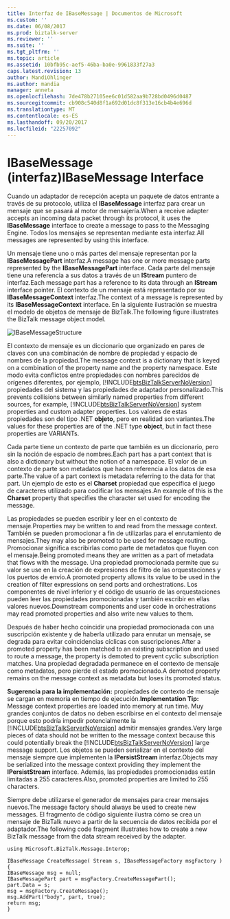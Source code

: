 ```yaml
---
title: Interfaz de IBaseMessage | Documentos de Microsoft
ms.custom: ''
ms.date: 06/08/2017
ms.prod: biztalk-server
ms.reviewer: ''
ms.suite: ''
ms.tgt_pltfrm: ''
ms.topic: article
ms.assetid: 10bfb95c-aef5-46ba-ba0e-9961833f27a3
caps.latest.revision: 13
author: MandiOhlinger
ms.author: mandia
manager: anneta
ms.openlocfilehash: 7de478b27105ee6c01d582aa9b728bd0496d0487
ms.sourcegitcommit: cb908c540d8f1a692d01dc8f313e16cb4b4e696d
ms.translationtype: MT
ms.contentlocale: es-ES
ms.lasthandoff: 09/20/2017
ms.locfileid: "22257092"
---
```

# <a name="ibasemessage-interface"></a><span data-ttu-id="d80df-102">IBaseMessage (interfaz)</span><span class="sxs-lookup"><span data-stu-id="d80df-102">IBaseMessage Interface</span></span>
<span data-ttu-id="d80df-103">Cuando un adaptador de recepción acepta un paquete de datos entrante a través de su protocolo, utiliza el **IBaseMessage** interfaz para crear un mensaje que se pasará al motor de mensajería.</span><span class="sxs-lookup"><span data-stu-id="d80df-103">When a receive adapter accepts an incoming data packet through its protocol, it uses the **IBaseMessage** interface to create a message to pass to the Messaging Engine.</span></span> <span data-ttu-id="d80df-104">Todos los mensajes se representan mediante esta interfaz.</span><span class="sxs-lookup"><span data-stu-id="d80df-104">All messages are represented by using this interface.</span></span>  
  
 <span data-ttu-id="d80df-105">Un mensaje tiene uno o más partes del mensaje representan por la **IBaseMessagePart** interfaz.</span><span class="sxs-lookup"><span data-stu-id="d80df-105">A message has one or more message parts represented by the **IBaseMessagePart** interface.</span></span> <span data-ttu-id="d80df-106">Cada parte del mensaje tiene una referencia a sus datos a través de un **IStream** puntero de interfaz.</span><span class="sxs-lookup"><span data-stu-id="d80df-106">Each message part has a reference to its data through an **IStream** interface pointer.</span></span> <span data-ttu-id="d80df-107">El contexto de un mensaje está representado por su **IBaseMessageContext** interfaz.</span><span class="sxs-lookup"><span data-stu-id="d80df-107">The context of a message is represented by its **IBaseMessageContext** interface.</span></span> <span data-ttu-id="d80df-108">En la siguiente ilustración se muestra el modelo de objetos de mensaje de BizTalk.</span><span class="sxs-lookup"><span data-stu-id="d80df-108">The following figure illustrates the BizTalk message object model.</span></span>  
  
 ![](../core/media/ibasemessagestructure.gif "IBaseMessageStructure")  
  
 <span data-ttu-id="d80df-109">El contexto de mensaje es un diccionario que organizado en pares de claves con una combinación de nombre de propiedad y espacio de nombres de la propiedad.</span><span class="sxs-lookup"><span data-stu-id="d80df-109">The message context is a dictionary that is keyed on a combination of the property name and the property namespace.</span></span> <span data-ttu-id="d80df-110">Este modo evita conflictos entre propiedades con nombres parecidos de orígenes diferentes, por ejemplo, [!INCLUDE[btsBizTalkServerNoVersion](../includes/btsbiztalkservernoversion-md.md)] propiedades del sistema y las propiedades de adaptador personalizado.</span><span class="sxs-lookup"><span data-stu-id="d80df-110">This prevents collisions between similarly named properties from different sources, for example, [!INCLUDE[btsBizTalkServerNoVersion](../includes/btsbiztalkservernoversion-md.md)] system properties and custom adapter properties.</span></span> <span data-ttu-id="d80df-111">Los valores de estas propiedades son del tipo .NET **objeto**, pero en realidad son variantes.</span><span class="sxs-lookup"><span data-stu-id="d80df-111">The values for these properties are of the .NET type **object**, but in fact these properties are VARIANTs.</span></span>  
  
 <span data-ttu-id="d80df-112">Cada parte tiene un contexto de parte que también es un diccionario, pero sin la noción de espacio de nombres.</span><span class="sxs-lookup"><span data-stu-id="d80df-112">Each part has a part context that is also a dictionary but without the notion of a namespace.</span></span> <span data-ttu-id="d80df-113">El valor de un contexto de parte son metadatos que hacen referencia a los datos de esa parte.</span><span class="sxs-lookup"><span data-stu-id="d80df-113">The value of a part context is metadata referring to the data for that part.</span></span> <span data-ttu-id="d80df-114">Un ejemplo de esto es el **Charset** propiedad que especifica el juego de caracteres utilizado para codificar los mensajes.</span><span class="sxs-lookup"><span data-stu-id="d80df-114">An example of this is the **Charset** property that specifies the character set used for encoding the message.</span></span>  
  
 <span data-ttu-id="d80df-115">Las propiedades se pueden escribir y leer en el contexto de mensaje.</span><span class="sxs-lookup"><span data-stu-id="d80df-115">Properties may be written to and read from the message context.</span></span> <span data-ttu-id="d80df-116">También se pueden promocionar a fin de utilizarlas para el enrutamiento de mensajes.</span><span class="sxs-lookup"><span data-stu-id="d80df-116">They may also be promoted to be used for message routing.</span></span> <span data-ttu-id="d80df-117">Promocionar significa escribirlas como parte de metadatos que fluyen con el mensaje.</span><span class="sxs-lookup"><span data-stu-id="d80df-117">Being promoted means they are written as a part of metadata that flows with the message.</span></span> <span data-ttu-id="d80df-118">Una propiedad promocionada permite que su valor se use en la creación de expresiones de filtro de las orquestaciones y los puertos de envío.</span><span class="sxs-lookup"><span data-stu-id="d80df-118">A promoted property allows its value to be used in the creation of filter expressions on send ports and orchestrations.</span></span> <span data-ttu-id="d80df-119">Los componentes de nivel inferior y el código de usuario de las orquestaciones pueden leer las propiedades promocionadas y también escribir en ellas valores nuevos.</span><span class="sxs-lookup"><span data-stu-id="d80df-119">Downstream components and user code in orchestrations may read promoted properties and also write new values to them.</span></span>  
  
 <span data-ttu-id="d80df-120">Después de haber hecho coincidir una propiedad promocionada con una suscripción existente y de haberla utilizado para enrutar un mensaje, se degrada para evitar coincidencias cíclicas con suscripciones.</span><span class="sxs-lookup"><span data-stu-id="d80df-120">After a promoted property has been matched to an existing subscription and used to route a message, the property is demoted to prevent cyclic subscription matches.</span></span> <span data-ttu-id="d80df-121">Una propiedad degradada permanece en el contexto de mensaje como metadatos, pero pierde el estado promocionado.</span><span class="sxs-lookup"><span data-stu-id="d80df-121">A demoted property remains on the message context as metadata but loses its promoted status.</span></span>  
  
 <span data-ttu-id="d80df-122">**Sugerencia para la implementación:** propiedades de contexto de mensaje se cargan en memoria en tiempo de ejecución.</span><span class="sxs-lookup"><span data-stu-id="d80df-122">**Implementation Tip:** Message context properties are loaded into memory at run time.</span></span> <span data-ttu-id="d80df-123">Muy grandes conjuntos de datos no deben escribirse en el contexto del mensaje porque esto podría impedir potencialmente la [!INCLUDE[btsBizTalkServerNoVersion](../includes/btsbiztalkservernoversion-md.md)] admitir mensajes grandes.</span><span class="sxs-lookup"><span data-stu-id="d80df-123">Very large pieces of data should not be written to the message context because this could potentially break the [!INCLUDE[btsBizTalkServerNoVersion](../includes/btsbiztalkservernoversion-md.md)] large message support.</span></span> <span data-ttu-id="d80df-124">Los objetos se pueden serializar en el contexto del mensaje siempre que implementen la **IPersistStream** interfaz.</span><span class="sxs-lookup"><span data-stu-id="d80df-124">Objects may be serialized into the message context providing they implement the **IPersistStream** interface.</span></span> <span data-ttu-id="d80df-125">Además, las propiedades promocionadas están limitadas a 255 caracteres.</span><span class="sxs-lookup"><span data-stu-id="d80df-125">Also, promoted properties are limited to 255 characters.</span></span>  
  
 <span data-ttu-id="d80df-126">Siempre debe utilizarse el generador de mensajes para crear mensajes nuevos.</span><span class="sxs-lookup"><span data-stu-id="d80df-126">The message factory should always be used to create new messages.</span></span>  <span data-ttu-id="d80df-127">El fragmento de código siguiente ilustra cómo se crea un mensaje de BizTalk nuevo a partir de la secuencia de datos recibida por el adaptador.</span><span class="sxs-lookup"><span data-stu-id="d80df-127">The following code fragment illustrates how to create a new BizTalk message from the data stream received by the adapter.</span></span>  
  
```  
using Microsoft.BizTalk.Message.Interop;  
  
IBaseMessage CreateMessage( Stream s, IBaseMessageFactory msgFactory )  
{  
IBaseMessage msg = null;  
IBaseMessagePart part = msgFactory.CreateMessagePart();  
part.Data = s;  
msg = msgFactory.CreateMessage();  
msg.AddPart("body", part, true);  
return msg;  
}  
```